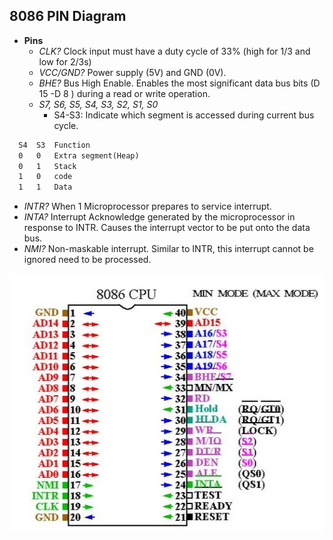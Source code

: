 ## 8086 PIN Diagram

- **Pins**
  - *CLK?* Clock input must have a duty cycle of 33% (high for 1/3 and low for 2/3s)
  - *VCC/GND?* Power supply (5V) and GND (0V).
  - *BHE?* Bus High Enable. Enables the most significant data bus bits (D 15 -D 8 ) during a read or write operation.
  - *S7, S6, S5, S4, S3, S2, S1, S0*
    - S4-S3: Indicate which segment is accessed during current bus cycle.
```html
  S4  S3  Function
  0   0   Extra segment(Heap)
  0   1   Stack
  1   0   code
  1   1   Data
```
  - *INTR?* When 1 Microprocessor prepares to service interrupt.
  - *INTA?* Interrupt Acknowledge generated by the microprocessor in response to INTR. Causes the interrupt vector to be put onto the data bus.
  - *NMI?* Non-maskable interrupt. Similar to INTR, this interrupt cannot be ignored need to be processed.

<img src=8086-pin-digram.jpg width=600 />

